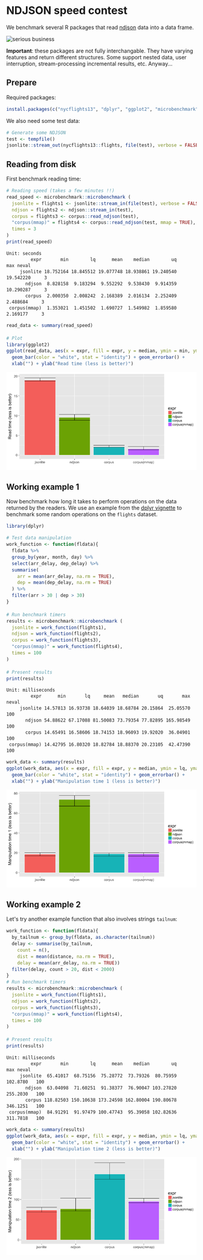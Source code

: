 # NDJSON speed contest

We benchmark several R packages that read [ndjson](http://ndjson.org/) data into a data frame. 



![serious business](https://pbs.twimg.com/media/CO23eoaWgAAgUmv.jpg)

__Important__: these packages are not fully interchangable. They have varying features and return different structures. Some support nested data, user interruption, stream-processing incremental results, etc. Anyway...

## Prepare

Required packages:


```r
install.packages(c("nycflights13", "dplyr", "ggplot2", "microbenchmark", "jsonlite", "ndjson", "corpus"))
```

We also need some test data:


```r
# Generate some NDJSON
test <- tempfile()
jsonlite::stream_out(nycflights13::flights, file(test), verbose = FALSE)
```

## Reading from disk

First benchmark reading time:


```r
# Reading speed (takes a few minutes !!)
read_speed <- microbenchmark::microbenchmark (
  jsonlite = flights1 <- jsonlite::stream_in(file(test), verbose = FALSE),
  ndjson = flights2 <- ndjson::stream_in(test),
  corpus = flights3 <- corpus::read_ndjson(test),
  "corpus(mmap)" = flights4 <- corpus::read_ndjson(test, mmap = TRUE),
  times = 3
)
print(read_speed)
```

```
Unit: seconds
         expr       min        lq      mean    median        uq       max neval
     jsonlite 18.752164 18.845512 19.077748 18.938861 19.240540 19.542220     3
       ndjson  8.828158  9.183294  9.552292  9.538430  9.914359 10.290287     3
       corpus  2.000350  2.008242  2.168389  2.016134  2.252409  2.488684     3
 corpus(mmap)  1.353021  1.451502  1.690727  1.549982  1.859580  2.169177     3
```

```r
read_data <- summary(read_speed)

# Plot
library(ggplot2)
ggplot(read_data, aes(x = expr, fill = expr, y = median, ymin = min, ymax = max)) + 
  geom_bar(color = "white", stat = "identity") + geom_errorbar() +
  xlab("") + ylab("Read time (less is better)")
```

![plot of chunk unnamed-chunk-4](figure/unnamed-chunk-4-1.png)

## Working example 1

Now benchmark how long it takes to perform operations on the data returned by the readers. 
We use an example from the [dplyr vignette](https://cran.rstudio.com/web/packages/dplyr/vignettes/introduction.html) to benchmark some random operations on the `flights` dataset.


```r
library(dplyr)
```


```r
# Test data manipulation
work_function <- function(fldata){
  fldata %>%
  group_by(year, month, day) %>%
  select(arr_delay, dep_delay) %>%
  summarise(
    arr = mean(arr_delay, na.rm = TRUE),
    dep = mean(dep_delay, na.rm = TRUE)
  ) %>%
  filter(arr > 30 | dep > 30)
}

# Run benchmark timers
results <- microbenchmark::microbenchmark (
  jsonlite = work_function(flights1),
  ndjson = work_function(flights2),
  corpus = work_function(flights3),
  "corpus(mmap)" = work_function(flights4),
  times = 100
)

# Present results
print(results)
```

```
Unit: milliseconds
         expr      min       lq     mean   median       uq       max neval
     jsonlite 14.57813 16.93738 18.64039 18.68784 20.15864  25.05570   100
       ndjson 54.88622 67.17088 81.50083 73.79354 77.82895 165.98549   100
       corpus 14.65491 16.58606 18.74153 18.96093 19.92020  36.04901   100
 corpus(mmap) 14.42795 16.80320 18.82784 18.88370 20.23105  42.47390   100
```

```r
work_data <- summary(results)
ggplot(work_data, aes(x = expr, fill = expr, y = median, ymin = lq, ymax = uq)) + 
  geom_bar(color = "white", stat = "identity") + geom_errorbar() +
  xlab("") + ylab("Manipulation time 1 (less is better)")
```

![plot of chunk unnamed-chunk-6](figure/unnamed-chunk-6-1.png)

## Working example 2

Let's try another example function that also involves strings `tailnum`:


```r
work_function <- function(fldata){
  by_tailnum <- group_by(fldata, as.character(tailnum))
  delay <- summarise(by_tailnum,
    count = n(),
    dist = mean(distance, na.rm = TRUE),
    delay = mean(arr_delay, na.rm = TRUE))
  filter(delay, count > 20, dist < 2000)  
}
# Run benchmark timers
results <- microbenchmark::microbenchmark (
  jsonlite = work_function(flights1),
  ndjson = work_function(flights2),
  corpus = work_function(flights3),
  "corpus(mmap)" = work_function(flights4),
  times = 100
)

# Present results
print(results)
```

```
Unit: milliseconds
         expr       min        lq      mean    median        uq      max neval
     jsonlite  65.41017  68.75156  75.28772  73.79326  80.75959 102.8780   100
       ndjson  63.04098  71.60251  91.38377  76.90047 103.27820 255.2030   100
       corpus 118.82503 150.10638 173.24598 162.80004 190.80678 346.1251   100
 corpus(mmap)  84.91291  91.97479 100.47743  95.39058 102.82636 311.7818   100
```

```r
work_data <- summary(results)
ggplot(work_data, aes(x = expr, fill = expr, y = median, ymin = lq, ymax = uq)) + 
  geom_bar(color = "white", stat = "identity") + geom_errorbar() +
  xlab("") + ylab("Manipulation time 2 (less is better)")
```

![plot of chunk unnamed-chunk-7](figure/unnamed-chunk-7-1.png)
